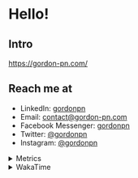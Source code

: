 # Hello!

## Intro

<https://gordon-pn.com/>

## Reach me at

- LinkedIn: [gordonpn](https://www.linkedin.com/in/gordonpn/)
- Email: [contact@gordon-pn.com](mailto:contact@gordon-pn.com)
- Facebook Messenger: [gordonpn](https://www.messenger.com/t/Gordonpn)
- Twitter: [@gordonpn](https://twitter.com/Gordonpn)
- Instagram: [@gordonpn](https://www.instagram.com/gordonpn/)

<details>
  <summary>Metrics</summary>

  <img align="center" src="https://github.com/gordonpn/gordonpn/blob/master/github-metrics.svg" alt="GitHub Metrics">

</details>

<details>
  <summary>WakaTime</summary>

  <!--START_SECTION:waka-->
📊 **This Week I Spent My Time On** 

```text
💬 Programming Languages: 
Other                    20 hrs 9 mins       █████████████████░░░░░░░░   66.61 % 
TypeScript               2 hrs 49 mins       ██░░░░░░░░░░░░░░░░░░░░░░░   09.36 % 
Brazil Dependency Config 2 hrs 49 mins       ██░░░░░░░░░░░░░░░░░░░░░░░   09.34 % 
JSON                     2 hrs 37 mins       ██░░░░░░░░░░░░░░░░░░░░░░░   08.65 % 
Python                   1 hr 11 mins        █░░░░░░░░░░░░░░░░░░░░░░░░   03.93 % 

🔥 Editors: 
Chrome                   17 hrs 10 mins      ██████████████░░░░░░░░░░░   56.76 % 
Slack                    3 hrs 46 mins       ███░░░░░░░░░░░░░░░░░░░░░░   12.50 % 
iTerm2                   3 hrs 31 mins       ███░░░░░░░░░░░░░░░░░░░░░░   11.68 % 
IntelliJ IDEA            2 hrs 1 min         ██░░░░░░░░░░░░░░░░░░░░░░░   06.71 % 
VS Code                  1 hr 17 mins        █░░░░░░░░░░░░░░░░░░░░░░░░   04.27 % 
```


 Last Updated on 27/04/2025 16:26:04 UTC
<!--END_SECTION:waka-->
</details>
